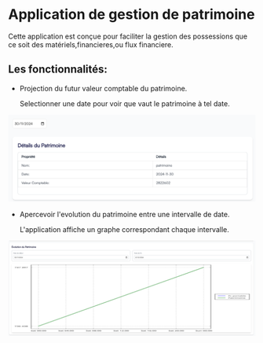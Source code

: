 # Application de gestion de patrimoine

Cette application est conçue pour faciliter la gestion des possessions que ce soit des matériels,financieres,ou flux financiere.



## Les fonctionnalités:

* Projection  du futur valeur comptable du patrimoine.
    
    Selectionner une date pour voir que vaut le patrimoine à tel date.


![patrimoine-projection](public/patrimoine-projection.png)

* Apercevoir l'evolution du patrimoine entre une intervalle de date.

    L'application affiche un graphe correspondant chaque intervalle.

![evolution-patrimoine](public/evolution.png)


